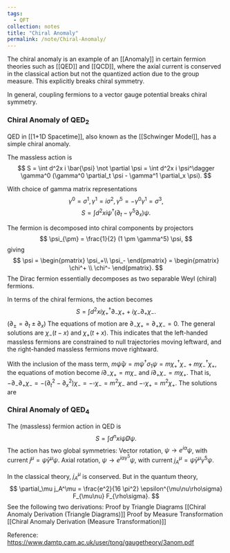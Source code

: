 ```yaml
---
tags:
  - QFT
collection: notes
title: "Chiral Anomaly"
permalink: /note/Chiral-Anomaly/
---
```

The chiral anomaly is an example of an [[Anomaly]] in certain fermion theories such as [[QED]] and [[QCD]], where the axial current is conserved in the classical action but not the quantized action due to the group measure. This explicitly breaks chiral symmetry.

In general, coupling fermions to a vector gauge potential breaks chiral symmetry.

### Chiral Anomaly of QED$_2$

QED in [[1+1D Spacetime]], also known as the [[Schwinger Model]], has a simple chiral anomaly.

The massless action is 
$$
S = \int d^2x i \bar{\psi} \not \partial \psi = \int d^2x i \psi^\dagger \gamma^0 (\gamma^0 \partial_t \psi - \gamma^1 \partial_x \psi).
$$

With choice of gamma matrix representations 
$$
\gamma^0 = \sigma^1, \gamma^1 = i \sigma^2,\gamma^5 = -\gamma^0 \gamma^1 = \sigma^3,
$$
$$
S = \int d^2x i \psi^\dagger (\partial_t - \gamma^5 \partial_x)\psi.
$$

The fermion is decomposed into chiral components by projectors
$$
\psi_{\pm} = \frac{1}{2} (1 \pm \gamma^5) \psi,
$$
giving 
$$
\psi = 
\begin{pmatrix}
\psi_+\\
\psi_-
\end{pmatrix} =  
\begin{pmatrix}
\chi^+ \\
\chi^-
\end{pmatrix}.
$$
The Dirac fermion essentially decomposes as two separable Weyl (chiral) fermions.

In terms of the chiral fermions, the action becomes
$$
S = \int d^2x i \chi_+^\dagger \partial_- \chi_+ + i\chi_- \partial_+ \chi_-.
$$
$(\partial_\pm = \partial_t \pm \partial_x)$
The equations of motion are $\partial_- \chi_+ = \partial_+ \chi_- = 0$. The general solutions are $\chi_-(t-x)$ and $\chi_+(t+x)$. This indicates that the left-handed massless fermions are constrained to null trajectories moving leftward, and the right-handed massless fermions move rightward.

With the inclusion of the mass term, $m \bar{\psi} \psi = m \psi^\dagger \sigma_1 \psi = m\chi_+^\dagger \chi_- + m\chi_-^\dagger \chi_+$, the equations of motion become $i \partial_- \chi_+ = m \chi_-$ and $i \partial_+ \chi_- = m \chi_+$. That is, $-\partial_-\partial_+ \chi_- = -(\partial_t^2 - \partial_x^2)\chi_- = -\square \chi_- = m^2 \chi_-$ and $-\square \chi_+ = m^2 \chi_+$.
The solutions are 


### Chiral Anomaly of QED$_4$

The (massless) fermion action in QED is
$$
S = \int d^nx i \bar{\psi} \not D \psi.
$$
The action has two global symmetries: 
Vector rotation, $\psi \rightarrow e^{ i\alpha } \psi$, with current $j^\mu = \bar{\psi} \gamma^\mu \psi$.
Axial rotation, $\psi \rightarrow e^{ i\alpha\gamma^5 }\psi$, with current $j_A^\mu = \bar{\psi} \gamma^\mu \gamma^5 \psi$.

In the classical theory, $j_A^\mu$ is conserved. But in the quantum theory,
$$
\partial_\mu j_A^\mu = \frac{e^2}{16 \pi^2} \epsilon^{\mu\nu\rho\sigma} F_{\mu\nu} F_{\rho\sigma}.
$$
See the following two derivations:
Proof by Triangle Diagrams [[Chiral Anomaly Derivation (Triangle Diagrams)]]
Proof by Measure Transformation [[Chiral Anomaly Derivation (Measure Transformation)]]




Reference: https://www.damtp.cam.ac.uk/user/tong/gaugetheory/3anom.pdf